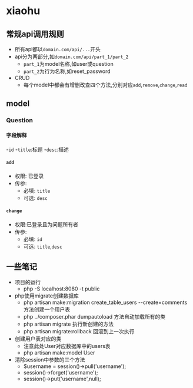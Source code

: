 # xiaohu

## 常规api调用规则
- 所有api都以`domain.com/api/...`开头
- api分为两部分,如`domain.com/api/part_1/part_2`
	- `part_1`为model名称,如user或question
	- `part_2`为行为名称,如reset_password
- CRUD
	- 每个model中都会有增删改查四个方法,分别对应`add`,`remove`,`change`,`read`
## model
### Question

#### 字段解释
-`id`
-`title`:标题
-`desc`:描述

#### `add`
- 权限: 已登录
- 传参:
	- 必填: `title`
	- 可选: `desc`

#### `change`
- 权限:已登录且为问题所有者
- 传参:
	- 必填: `id`
	- 可选: `title`,`desc`
## 一些笔记
- 项目的运行
    - php -S localhost:8080 -t public
- php使用migrate创建数据库
    - php artisan make:migration create_table_users --create=comments 方法创建一个用户表
    - php ../composer.phar dumpautoload 方法自动加载所有的类
    - php artisan migrate 执行新创建的方法
    - php artisan migrate:rollback 回滚到上一次执行
- 创建用户表对应的类
    - 注意此处User对应数据库中的users表
    - php artisan make:model User
- 清除session中参数的三个方法
    - $username = session()->pull('username');
    - session()->forget('username');
    - session()->put('username',null);
